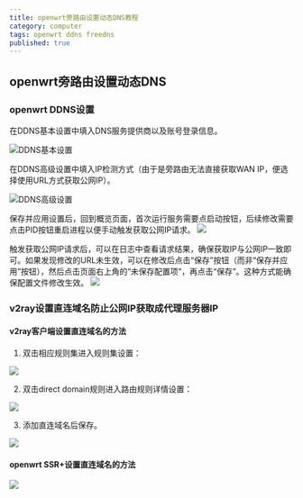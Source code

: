 ```yaml
---
title: openwrt旁路由设置动态DNS教程
category: computer
tags: openwrt ddns freedns
published: true
---
```

## openwrt旁路由设置动态DNS

### openwrt DDNS设置

在DDNS基本设置中填入DNS服务提供商以及账号登录信息。

![DDNS基本设置](https://goooooouwa.eu.org:8143/static/images/openwrt-ddns-tutorial/5.png)

在DDNS高级设置中填入IP检测方式（由于是旁路由无法直接获取WAN IP，便选择使用URL方式获取公网IP）。

![DDNS高级设置](https://goooooouwa.eu.org:8143/static/images/openwrt-ddns-tutorial/6.png)

保存并应用设置后，回到概览页面，首次运行服务需要点启动按钮，后续修改需要点击PID按钮重启进程以便手动触发获取公网IP请求。
![](https://goooooouwa.eu.org:8143/static/images/openwrt-ddns-tutorial/8.png)

触发获取公网IP请求后，可以在日志中查看请求结果，确保获取IP与公网IP一致即可。如果发现修改的URL未生效，可以在修改后点击“保存”按钮（而非“保存并应用”按钮），然后点击页面右上角的“未保存配置项”，再点击“保存”。这种方式能确保配置文件修改生效。
![](https://goooooouwa.eu.org:8143/static/images/openwrt-ddns-tutorial/7.png)

### v2ray设置直连域名防止公网IP获取成代理服务器IP

#### v2ray客户端设置直连域名的方法

1. 双击相应规则集进入规则集设置：

![](https://goooooouwa.eu.org:8143/static/images/openwrt-ddns-tutorial/1.png)

2. 双击direct domain规则进入路由规则详情设置：

![](https://goooooouwa.eu.org:8143/static/images/openwrt-ddns-tutorial/2.png)

3. 添加直连域名后保存。

![](https://goooooouwa.eu.org:8143/static/images/openwrt-ddns-tutorial/3.png)

#### openwrt SSR+设置直连域名的方法

![](https://goooooouwa.eu.org:8143/static/images/openwrt-ddns-tutorial/4.png)
